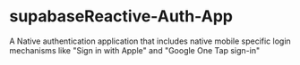# supabaseReactive-Auth-App
A Native authentication application that includes native mobile specific login mechanisms like "Sign in with Apple" and "Google One Tap sign-in"
